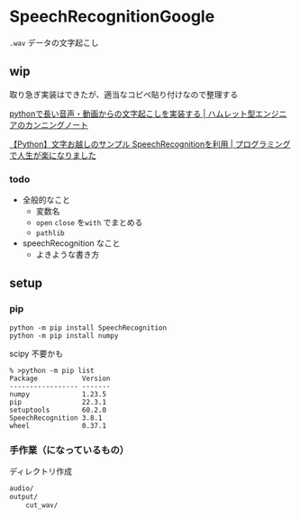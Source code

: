 # SpeechRecognitionGoogle

`.wav` データの文字起こし

## wip

取り急ぎ実装はできたが、適当なコピペ貼り付けなので整理する

[pythonで長い音声・動画からの文字起こしを実装する | ハムレット型エンジニアのカンニングノート](https://www.hamlet-engineer.com/posts/mojiokoshi_long.html)

[【Python】文字お越しのサンプル SpeechRecognitionを利用 | プログラミングで人生が楽になりました](https://posipochi.com/2021/04/05/mojiokoshi/)


### todo

- 全般的なこと
  - 変数名
  - `open` `close` を`with` でまとめる
  - `pathlib`
- speechRecognition なこと
  - よきような書き方

## setup

### pip

``` terminal
python -m pip install SpeechRecognition
python -m pip install numpy
```

scipy 不要かも

``` terminal
% >python -m pip list
Package           Version
----------------- -------
numpy             1.23.5
pip               22.3.1
setuptools        60.2.0
SpeechRecognition 3.8.1
wheel             0.37.1

```

### 手作業（になっているもの）

ディレクトリ作成

``` .txt
audio/
output/
    cut_wav/
```